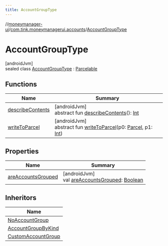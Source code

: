 ```yaml
---
title: AccountGroupType
---
```

//[moneymanager-ui](../../../index.html)/[com.tink.moneymanagerui.accounts](../index.html)/[AccountGroupType](index.html)



# AccountGroupType



[androidJvm]\
sealed class [AccountGroupType](index.html) : [Parcelable](https://developer.android.com/reference/kotlin/android/os/Parcelable.html)



## Functions


| Name | Summary |
|---|---|
| [describeContents](../../com.tink.service.provider/-provider-filter/index.html#-1578325224%2FFunctions%2F1000845458) | [androidJvm]<br>abstract fun [describeContents](../../com.tink.service.provider/-provider-filter/index.html#-1578325224%2FFunctions%2F1000845458)(): [Int](https://kotlinlang.org/api/latest/jvm/stdlib/kotlin/-int/index.html) |
| [writeToParcel](../../com.tink.service.provider/-provider-filter/index.html#-1754457655%2FFunctions%2F1000845458) | [androidJvm]<br>abstract fun [writeToParcel](../../com.tink.service.provider/-provider-filter/index.html#-1754457655%2FFunctions%2F1000845458)(p0: [Parcel](https://developer.android.com/reference/kotlin/android/os/Parcel.html), p1: [Int](https://kotlinlang.org/api/latest/jvm/stdlib/kotlin/-int/index.html)) |


## Properties


| Name | Summary |
|---|---|
| [areAccountsGrouped](are-accounts-grouped.html) | [androidJvm]<br>val [areAccountsGrouped](are-accounts-grouped.html): [Boolean](https://kotlinlang.org/api/latest/jvm/stdlib/kotlin/-boolean/index.html) |


## Inheritors


| Name |
|---|
| [NoAccountGroup](../-no-account-group/index.html) |
| [AccountGroupByKind](../-account-group-by-kind/index.html) |
| [CustomAccountGroup](../-custom-account-group/index.html) |

